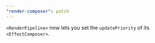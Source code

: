 ```yaml
---
"render-composer": patch
---
```


`<RenderPipeline>` now lets you set the `updatePriority` of its `<EffectComposer>`.
